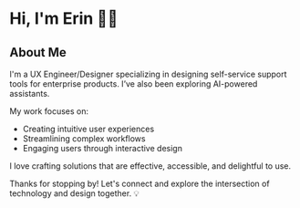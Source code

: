 # Hi, I'm Erin 👋🏻

## About Me

I'm a UX Engineer/Designer specializing in designing self-service support tools for enterprise products. I’ve also been exploring AI-powered assistants.

My work focuses on:
- Creating intuitive user experiences
- Streamlining complex workflows
- Engaging users through interactive design

I love crafting solutions that are effective, accessible, and delightful to use.

Thanks for stopping by! Let's connect and explore the intersection of technology and design together. 💡

